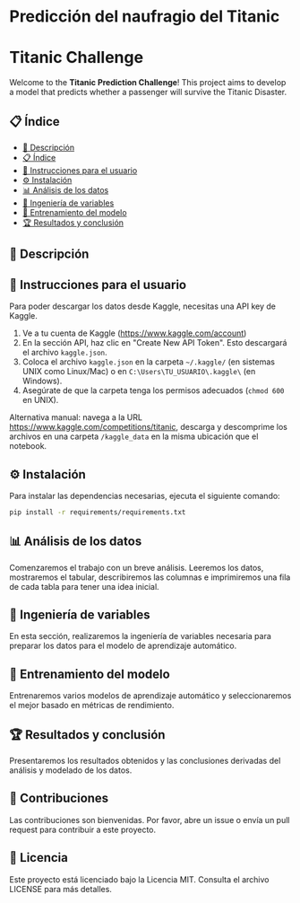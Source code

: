 # Predicción del naufragio del Titanic

# Titanic Challenge

Welcome to the **Titanic Prediction Challenge**! This project aims to develop a model that predicts whether a passenger will survive the Titanic Disaster.

## 📋 Índice

- [📖 Descripción](#📖-descripción)
- [📋 Índice](#📋-índice)
- [👤 Instrucciones para el usuario](#👤-instrucciones-para-el-usuario)
- [⚙️ Instalación](#⚙️-instalación)
- [📊 Análisis de los datos](#📊-análisis-de-los-datos)
- [🔧 Ingeniería de variables](#🔧-ingeniería-de-variables)
- [🤖 Entrenamiento del modelo](#🤖-entrenamiento-del-modelo)
- [🏆 Resultados y conclusión](#🏆-resultados-y-conclusión)

## 📖 Descripción

## 👤 Instrucciones para el usuario

Para poder descargar los datos desde Kaggle, necesitas una API key de Kaggle.
1. Ve a tu cuenta de Kaggle (https://www.kaggle.com/account)
2. En la sección API, haz clic en "Create New API Token". Esto descargará el archivo `kaggle.json`.
3. Coloca el archivo `kaggle.json` en la carpeta `~/.kaggle/` (en sistemas UNIX como Linux/Mac) o en `C:\Users\TU_USUARIO\.kaggle\` (en Windows).
4. Asegúrate de que la carpeta tenga los permisos adecuados (`chmod 600` en UNIX).

Alternativa manual: navega a la URL https://www.kaggle.com/competitions/titanic, descarga y descomprime los archivos en una carpeta `/kaggle_data` en la misma ubicación que el notebook.

## ⚙️ Instalación

Para instalar las dependencias necesarias, ejecuta el siguiente comando:

```sh
pip install -r requirements/requirements.txt
```

## 📊 Análisis de los datos

Comenzaremos el trabajo con un breve análisis. Leeremos los datos, mostraremos el tabular, describiremos las columnas e imprimiremos una fila de cada tabla para tener una idea inicial.

## 🔧 Ingeniería de variables

En esta sección, realizaremos la ingeniería de variables necesaria para preparar los datos para el modelo de aprendizaje automático.

## 🤖 Entrenamiento del modelo

Entrenaremos varios modelos de aprendizaje automático y seleccionaremos el mejor basado en métricas de rendimiento.

## 🏆 Resultados y conclusión

Presentaremos los resultados obtenidos y las conclusiones derivadas del análisis y modelado de los datos.

## 🤝 Contribuciones

Las contribuciones son bienvenidas. Por favor, abre un issue o envía un pull request para contribuir a este proyecto.

## 📜 Licencia

Este proyecto está licenciado bajo la Licencia MIT. Consulta el archivo LICENSE para más detalles.

